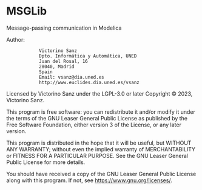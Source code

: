 # MSGLib
Message-passing communication in Modelica

 Author: 
				
				Victorino Sanz 
				Dpto. Informática y Automática, UNED
				Juan del Rosal, 16
				28040, Madrid
				Spain
				Email: vsanz@dia.uned.es
				http://www.euclides.dia.uned.es/vsanz

 Licensed by Victorino Sanz under the LGPL-3.0 or later
 Copyright © 2023, Victorino Sanz.

This program is free software: you can redistribute it and/or modify it under the terms of 
the GNU Leaser General Public License as published by the Free Software Foundation, either 
version 3 of the License, or any later version.

This program is distributed in the hope that it will be useful, but WITHOUT ANY WARRANTY; 
without even the implied warranty of MERCHANTABILITY or FITNESS FOR A PARTICULAR PURPOSE. 
See the GNU Leaser General Public License for more details.

You should have received a copy of the GNU Leaser General Public License along with this 
program. If not, see <https://www.gnu.org/licenses/>.
